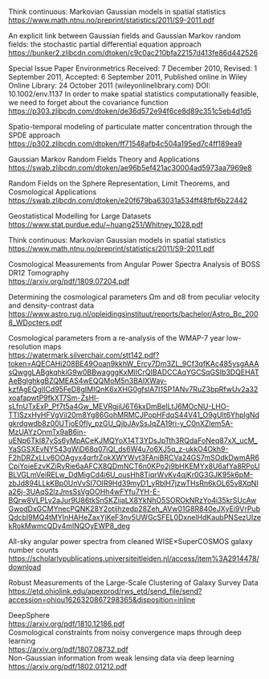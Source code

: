 Think continuous: Markovian Gaussian models in
spatial statistics  
https://www.math.ntnu.no/preprint/statistics/2011/S9-2011.pdf  


An explicit link between Gaussian fields and
Gaussian Markov random fields: the stochastic
partial differential equation approach  
https://bunker2.zlibcdn.com/dtoken/c9c0ac210bfa22157d413fe86d442526  

Special Issue Paper Environmetrics
Received: 7 December 2010, Revised: 1 September 2011, Accepted: 6 September 2011, Published online in Wiley Online Library: 24 October 2011
(wileyonlinelibrary.com) DOI: 10.1002/env.1137
In order to make spatial statistics
computationally feasible, we need to forget
about the covariance function  
https://p303.zlibcdn.com/dtoken/de36d572e94f6ce8d89c351c5eb4d1d5  

Spatio-temporal modeling of particulate matter
concentration through the SPDE approach  
https://p302.zlibcdn.com/dtoken/ff71548afb4c504a195ed7c4ff189ea9  

Gaussian Markov
Random Fields
Theory and Applications  
https://swab.zlibcdn.com/dtoken/ae96b5ef421ac30004ad5973aa7969e8  

Random Fields on the Sphere 
Representation, Limit Theorems, and Cosmological Applications  
https://swab.zlibcdn.com/dtoken/e20f679ba63031a534ff48fbf6b22442  

Geostatistical Modelling for Large Datasets  
https://www.stat.purdue.edu/~huang251/Whitney_1028.pdf  

Think continuous: Markovian Gaussian models in
spatial statistics  
https://www.math.ntnu.no/preprint/statistics/2011/S9-2011.pdf  

Cosmological Measurements from Angular Power Spectra
Analysis of BOSS DR12 Tomography  
https://arxiv.org/pdf/1809.07204.pdf  

Determining the cosmological parameters Ωm and
σ8 from peculiar velocity and density-contrast
data  
https://www.astro.rug.nl/opleidingsinstituut/reports/bachelor/Astro_Bc_2008_WDocters.pdf  

Cosmological parameters from a re-analysis of the WMAP-7 year low-resolution maps  
https://watermark.silverchair.com/stt142.pdf?token=AQECAHi208BE49Ooan9kkhW_Ercy7Dm3ZL_9Cf3qfKAc485ysgAAAsQwggLABgkqhkiG9w0BBwagggKxMIICrQIBADCCAqYGCSqGSIb3DQEHATAeBglghkgBZQMEAS4wEQQMoM5n3BAIXWay-kzfAgEQgIICd95FeD8gIMIQnK6xXHG0gfslA7I1SP1ANv7RuZ3bpRfwUv2a32xoafapwtP9fkXT7Sm-ZsHl-sLfnUTxExP_Pf7t5a4Gw_MEVRgjiU6T6kxDmBelLtJ6MOcNU-LHO-TTISzxHyHFVgVil20m8Yg86GohMRMCJPopHFdqS44V41_O9gUlt6YhplgNdgkrdgwdb8z00UTjoE0fIy_pzGU_QjbJAySsJqZA19ri-y_C0nXZlem5A-MzUAYzOnmTx9aB6in-uENp6TkI87ySs6yMpACeKJMQYoX14T3YDsJpTth3RQdaFoNeq87xX_ucM_YaSGSXEvNY543gWiD68q07iQl_ds6W4u7o6XJ5q_z-ukkO4Okh9-F2hDRZxLLv6OOAgyx4qrfrZokXWYWvt3FAniBRCVa24GS7mSOdkDwmAR6CpiYoieEzvKZiRvRie6aAFCX8QDmNCT6n0KPo2j9bHKEMYx8U6afYa8RPoUBLVGLmVeiRELw_DdMigCd4i6U_ousHh8TiqrWvKv4qjKr0G3GJK95k6pM-zbJd894LLkKBp0UnVvSI7OIR9Hd39myD1_yRblH7jzwTHsRn6kOL65v8XqNIa26j-3UAqS2lzJmsSsVgOOHh4wFYfu7YH-E-BQrw8VLPLy2aJur9U86tkSnSKZijaLX8YkNhO5SOROkNRzYo4i35krSUcAwGwodDxGCMYnecPQNK28Y2otijhzedp28Zeh_AVw01G8R840eJXyEi9VrPubQdcbI9MQ4tMYInHAHeZaxYjKeF3nv5UWGcSFEL0DxnelHdKaubPNSezUIzekRokMwmcQDv4mINQOyEWP8_deg  

All-sky angular power spectra from
cleaned WISE×SuperCOSMOS
galaxy number counts
https://scholarlypublications.universiteitleiden.nl/access/item%3A2914478/download  

Robust Measurements of the Large-Scale Clustering of Galaxy Survey Data  
https://etd.ohiolink.edu/apexprod/rws_etd/send_file/send?accession=ohiou1626320867298365&disposition=inline  

DeepSphere  
https://arxiv.org/pdf/1810.12186.pdf  
Cosmological constraints from noisy convergence maps through deep learning  
https://arxiv.org/pdf/1807.08732.pdf  
Non-Gaussian information from weak lensing data via deep learning  
https://arxiv.org/pdf/1802.01212.pdf  

